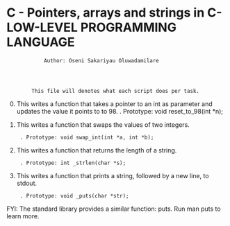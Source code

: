 #		C - Pointers, arrays and strings in C-LOW-LEVEL PROGRAMMING LANGUAGE




				Author: Oseni Sakariyau Oluwadamilare




			This file will denotes what each script does per task.


0. This writes a function that takes a pointer to an int as parameter and updates the value it points to to 98.
		. Prototype: void reset_to_98(int *n);

1. This writes a function that swaps the values of two integers.

    	. Prototype: void swap_int(int *a, int *b);

2. This writes a function that returns the length of a string.

    	. Prototype: int _strlen(char *s);


3. This writes a function that prints a string, followed by a new line, to stdout.

    	. Prototype: void _puts(char *str);

FYI: The standard library provides a similar function: puts. Run man puts to learn more.
 
